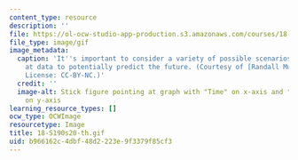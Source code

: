 ```yaml
---
content_type: resource
description: ''
file: https://ol-ocw-studio-app-production.s3.amazonaws.com/courses/18-s190-introduction-to-computational-thinking-with-julia-with-applications-to-modeling-the-covid-19-pandemic-spring-2020/b966162c4dbf48d2223e9f3379f85cf3_18-S190s20-th.gif
file_type: image/gif
image_metadata:
  caption: 'It''s important to consider a variety of possible scenarios when looking
    at data to potentially predict the future. (Courtesy of [Randall Munroe](https://imgs.xkcd.com/comics/scenario_4.png).
    License: CC-BY-NC.)'
  credit: ''
  image-alt: Stick figure pointing at graph with "Time" on x-axis and "Bad Stuff"
    on y-axis
learning_resource_types: []
ocw_type: OCWImage
resourcetype: Image
title: 18-S190s20-th.gif
uid: b966162c-4dbf-48d2-223e-9f3379f85cf3
---
```

